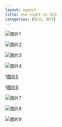 ```yaml
---
layout: mypost
title: one night in 长沙
categories: [长沙, 旅行]
---
```


![图片1](1.jpg)


![图片2](2.jpg)


![图片3](3.jpg)


![图片4](4.jpg)


1[图片5](5.jpg)


1[图片6](6.jpg)


![图片7](7.jpg)


![图片8](8.jpg)


![图片9](9.jpg)
